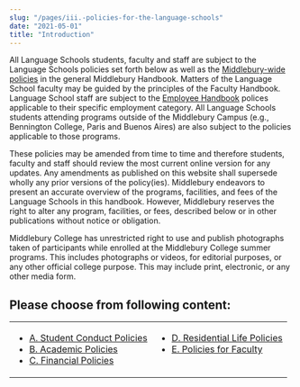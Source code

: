 ```yaml
---
slug: "/pages/iii.-policies-for-the-language-schools"
date: "2021-05-01"
title: "Introduction"
---
```


All Language Schools students, faculty and staff are subject to the Language Schools policies set forth below as well as the [Middlebury-wide policies](http://www.middlebury.edu/pages/i-policies-for-all) in the general Middlebury Handbook. Matters of the Language School faculty may be guided by the principles of the Faculty Handbook. Language School staff are subject to the [Employee Handbook](http://www.middlebury.edu/pages/ii-ug-college-policies/employee) polices applicable to their specific employment category. All Language Schools students attending programs outside of the Middlebury Campus (e.g., Bennington College, Paris and Buenos Aires) are also subject to the policies applicable to those programs.

These policies may be amended from time to time and therefore students, faculty and staff should review the most current online version for any updates. Any amendments as published on this website shall supersede wholly any prior versions of the policy(ies). Middlebury endeavors to present an accurate overview of the programs, facilities, and fees of the Language Schools in this handbook. However, Middlebury reserves the right to alter any program, facilities, or fees, described below or in other publications without notice or obligation.

Middlebury College has unrestricted right to use and publish photographs taken of participants while enrolled at the Middlebury College summer programs. This includes photographs or videos, for editorial purposes, or any other official college purpose. This may include print, electronic, or any other media form.

## Please choose from following content:

<table>

<tbody>

<tr valign="top">

<td>

- [A. Student Conduct Policies](/pages/iii-policies-for-the-language-schools/a.-student-life-policies)
- [B. Academic Policies](/pages/iii-policies-for-the-language-schools/b.-academic-policies)
- [C. Financial Policies](/pages/iii-policies-for-the-language-schools/c.-financial-policies)

</td>

<td>

- [D. Residential Life Policies](/pages/iii-policies-for-the-language-schools/d.-residential-life-policies)
- [E. Policies for Faculty](/pages/iii-policies-for-the-language-schools/e.-policies-for-faculty)

</td>

</tr>

</tbody>

</table>
